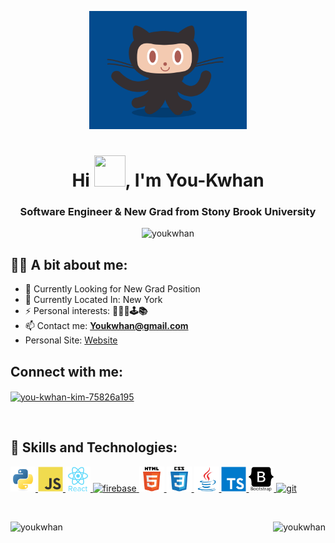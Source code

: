 <!--
**Youkwhan/Youkwhan** is a ✨ _special_ ✨ repository because its `README.md` (this file) appears on your GitHub profile.

Here are some ideas to get you started:

- 🔭 I’m currently working on ...
- 🌱 I’m currently learning ...
- 👯 I’m looking to collaborate on ...
- 🤔 I’m looking for help with ...
- 💬 Ask me about ...
- 📫 How to reach me: ...
- 😄 Pronouns: ...
- ⚡ Fun fact: ...
-->
<p align="center">
<a href="#"><img width="50%" height="auto" src="https://raw.githubusercontent.com/aayushgoyal/aayushgoyal/master/github.gif" height="175px"/></a></p>

<h1 align="center">Hi <img src="https://raw.githubusercontent.com/MartinHeinz/MartinHeinz/master/wave.gif" width="50" height="50"/>, I'm You-Kwhan</h1>
<h3 align="center">Software Engineer & New Grad from Stony Brook University</h3>

<p align="center"> <img src="https://komarev.com/ghpvc/?username=youkwhan&label=Profile%20views&color=0e75b6&style=flat" alt="youkwhan" /> </p>


## 🙋‍♂️ A bit about me:

- 👊 Currently Looking for New Grad Position
- 📍 Currently Located In: New York
- ⚡ Personal interests: **🏋️‍🧑‍💻🕹️📚**
- 📫 Contact me: **Youkwhan@gmail.com**
- Personal Site: <a href="https://youkwhan.github.io/personal-site/">Website</a>

## Connect with me:
<p align="left">
<a href="https://www.linkedin.com/in/Youkwhan/" target="blank"><img align="center" src="https://raw.githubusercontent.com/rahuldkjain/github-profile-readme-generator/master/src/images/icons/Social/linked-in-alt.svg" alt="you-kwhan-kim-75826a195" height="30" width="40" /></a>
</p>
<br/>

## 🚀 Skills and Technologies:
<p align="left"> 
<a href="https://www.python.org" target="_blank" rel="noreferrer"> <img src="https://raw.githubusercontent.com/devicons/devicon/master/icons/python/python-original.svg" alt="python" width="40" height="40"/> </a>
<a href="https://developer.mozilla.org/en-US/docs/Web/JavaScript" target="_blank" rel="noreferrer"> <img src="https://raw.githubusercontent.com/devicons/devicon/master/icons/javascript/javascript-original.svg" alt="javascript" width="40" height="40"/> </a> 
<a href="https://reactjs.org/" target="_blank" rel="noreferrer"> <img src="https://raw.githubusercontent.com/devicons/devicon/master/icons/react/react-original-wordmark.svg" alt="react" width="40" height="40"/> </a> 
<a href="https://firebase.google.com/" target="_blank" rel="noreferrer"> <img src="https://www.vectorlogo.zone/logos/firebase/firebase-icon.svg" alt="firebase" width="40" height="40"/> </a> 
<a href="https://www.w3.org/html/" target="_blank" rel="noreferrer"> <img src="https://raw.githubusercontent.com/devicons/devicon/master/icons/html5/html5-original-wordmark.svg" alt="html5" width="40" height="40"/> </a>
<a href="https://www.w3schools.com/css/" target="_blank" rel="noreferrer"> <img src="https://raw.githubusercontent.com/devicons/devicon/master/icons/css3/css3-original-wordmark.svg" alt="css3" width="40" height="40"/> </a> 
<a href="https://www.java.com" target="_blank" rel="noreferrer"> <img src="https://raw.githubusercontent.com/devicons/devicon/master/icons/java/java-original.svg" alt="java" width="40" height="40"/> </a>
<a href="https://www.typescriptlang.org/" target="_blank" rel="noreferrer"> <img src="https://raw.githubusercontent.com/devicons/devicon/master/icons/typescript/typescript-original.svg" alt="typescript" width="40" height="40"/> </a>
<a href="https://getbootstrap.com" target="_blank" rel="noreferrer"> <img src="https://raw.githubusercontent.com/devicons/devicon/master/icons/bootstrap/bootstrap-plain-wordmark.svg" alt="bootstrap" width="40" height="40"/> </a>
<a href="https://git-scm.com/" target="_blank" rel="noreferrer"> <img src="https://www.vectorlogo.zone/logos/git-scm/git-scm-icon.svg" alt="git" width="40" height="40"/> </a>
</p>
<br/>
<p><img align="left" src="https://github-readme-stats.vercel.app/api/top-langs?username=youkwhan&show_icons=true&locale=en&layout=compact" alt="youkwhan" /></p>

<p>&nbsp;<img align="right" src="https://github-readme-stats.vercel.app/api?username=youkwhan&show_icons=true&locale=en" alt="youkwhan" /></p>


